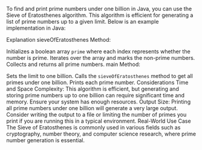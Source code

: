To find and print prime numbers under one billion in Java, you can use the Sieve of Eratosthenes algorithm. This algorithm is efficient for generating a list of prime numbers up to a given limit. Below is an example implementation in Java:

Explanation
sieveOfEratosthenes Method:

Initializes a boolean array `prime` where each index represents whether the number is prime.
Iterates over the array and marks the non-prime numbers.
Collects and returns all prime numbers.
main Method:

Sets the limit to one billion.
Calls the `sieveOfEratosthenes` method to get all primes under one billion.
Prints each prime number.
Considerations
Time and Space Complexity: This algorithm is efficient, but generating and storing prime numbers up to one billion can require significant time and memory. Ensure your system has enough resources.
Output Size: Printing all prime numbers under one billion will generate a very large output. Consider writing the output to a file or limiting the number of primes you print if you are running this in a typical environment.
Real-World Use Case
The Sieve of Eratosthenes is commonly used in various fields such as cryptography, number theory, and computer science research, where prime number generation is essential.